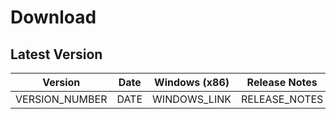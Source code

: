 # Download

## Latest Version

| Version        | Date  | Windows (x86) | Release Notes |
|----------------|-------|---------------|---------------|
| VERSION_NUMBER | DATE  | WINDOWS_LINK  | RELEASE_NOTES |

